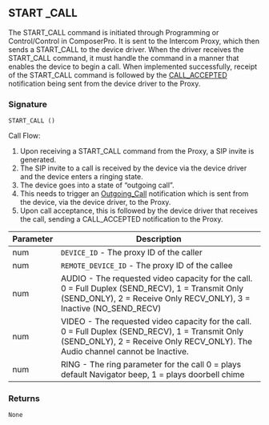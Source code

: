 ## START \_CALL

The START\_CALL command is initiated through Programming or Control/Control in ComposerPro. It is sent to the Intercom Proxy, which then sends a START\_CALL to the device driver. When the driver receives the START\_CALL command, it must handle the command in a manner that enables the device to begin a call. When implemented successfully, receipt of the START\_CALL command is followed by the [CALL\_ACCEPTED][1] notification being sent from the device driver to the Proxy.


### Signature

`START_CALL ()`


Call Flow:

1. Upon receiving a START\_CALL command from the Proxy, a SIP invite is generated.
2. The SIP invite to a call is received by the device via the device driver and the device enters a ringing state.
3. The device goes into a state of “outgoing call”. 
4. This needs to trigger an [Outgoing\_Call][2] notification which is sent from the device, via the device driver, to the Proxy.
5. Upon call acceptance, this is followed by the device driver that receives the call, sending a CALL\_ACCEPTED notification to the Proxy.


| Parameter | Description |
| --- | --- |
| num | `DEVICE_ID` - The proxy ID of the caller |
| num | `REMOTE_DEVICE_ID` - The proxy ID of the callee |
| num | AUDIO - The requested video capacity for the call. 0 = Full Duplex (SEND\_RECV), 1 = Transmit Only (SEND\_ONLY), 2 = Receive Only RECV\_ONLY), 3 = Inactive (NO\_SEND\_RECV)  |
| num | VIDEO - The requested video capacity for the call. 0 = Full Duplex (SEND\_RECV), 1 = Transmit Only (SEND\_ONLY), 2 = Receive Only RECV\_ONLY). The Audio channel cannot be Inactive.|
| num | RING - The ring parameter for the call 0 = plays default Navigator beep, 1 = plays doorbell chime | 


### Returns

`None`

[1]:	https://snap-one.github.io/docs-driverworks-proxyprotocol/#intercom-call-notifications-call_accepted
[2]:	https://snap-one.github.io/docs-driverworks-proxyprotocol/#intercom-call-notifications-outgoing_call